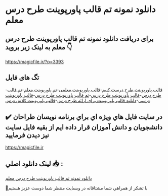 # دانلود نمونه تم قالب پاورپوینت طرح درس معلم

## برای دریافت دانلود نمونه تم قالب پاورپوینت طرح درس معلم به لینک زیر بروید 👇

https://magicfile.ir/?p=3393

## تگ های فایل

-[قالب پاورپوینت طرح درست کنیم](https://magicfile.ir/product/%d9%86%d9%85%d9%88%d9%86%d9%87-%d8%aa%d9%85%d9%82%d8%a7%d9%84%d8%a8-%d9%be%d8%a7%d9%88%d8%b1%d9%be%d9%88%db%8c%d9%86%d8%aa-%d8%b7%d8%b1%d8%ad-%d8%af%d8%b1%d8%b3-%d9%85%d8%b9%d9%84%d9%85/)-[قالب پاورپوینت معلمی](https://magicfile.ir/product/%d9%86%d9%85%d9%88%d9%86%d9%87-%d8%aa%d9%85%d9%82%d8%a7%d9%84%d8%a8-%d9%be%d8%a7%d9%88%d8%b1%d9%be%d9%88%db%8c%d9%86%d8%aa-%d8%b7%d8%b1%d8%ad-%d8%af%d8%b1%d8%b3-%d9%85%d8%b9%d9%84%d9%85/)-[تم پاورپوینت معلم](https://magicfile.ir/product/%d9%86%d9%85%d9%88%d9%86%d9%87-%d8%aa%d9%85%d9%82%d8%a7%d9%84%d8%a8-%d9%be%d8%a7%d9%88%d8%b1%d9%be%d9%88%db%8c%d9%86%d8%aa-%d8%b7%d8%b1%d8%ad-%d8%af%d8%b1%d8%b3-%d9%85%d8%b9%d9%84%d9%85/)-[تم قالب طرح درس](https://magicfile.ir/product/%d9%86%d9%85%d9%88%d9%86%d9%87-%d8%aa%d9%85%d9%82%d8%a7%d9%84%d8%a8-%d9%be%d8%a7%d9%88%d8%b1%d9%be%d9%88%db%8c%d9%86%d8%aa-%d8%b7%d8%b1%d8%ad-%d8%af%d8%b1%d8%b3-%d9%85%d8%b9%d9%84%d9%85/)-[قالب پاورپوینت طرح درس](https://magicfile.ir/product/%d9%86%d9%85%d9%88%d9%86%d9%87-%d8%aa%d9%85%d9%82%d8%a7%d9%84%d8%a8-%d9%be%d8%a7%d9%88%d8%b1%d9%be%d9%88%db%8c%d9%86%d8%aa-%d8%b7%d8%b1%d8%ad-%d8%af%d8%b1%d8%b3-%d9%85%d8%b9%d9%84%d9%85/)-[تم قالب پاورپوینت طرح درس](https://magicfile.ir/product/%d9%86%d9%85%d9%88%d9%86%d9%87-%d8%aa%d9%85%d9%82%d8%a7%d9%84%d8%a8-%d9%be%d8%a7%d9%88%d8%b1%d9%be%d9%88%db%8c%d9%86%d8%aa-%d8%b7%d8%b1%d8%ad-%d8%af%d8%b1%d8%b3-%d9%85%d8%b9%d9%84%d9%85/)-[قالب پاورپوینت درسی](https://magicfile.ir/product/%d9%86%d9%85%d9%88%d9%86%d9%87-%d8%aa%d9%85%d9%82%d8%a7%d9%84%d8%a8-%d9%be%d8%a7%d9%88%d8%b1%d9%be%d9%88%db%8c%d9%86%d8%aa-%d8%b7%d8%b1%d8%ad-%d8%af%d8%b1%d8%b3-%d9%85%d8%b9%d9%84%d9%85/)-[دانلود قالب پاورپوینت برای ارائه طرح درس](https://magicfile.ir/product/%d9%86%d9%85%d9%88%d9%86%d9%87-%d8%aa%d9%85%d9%82%d8%a7%d9%84%d8%a8-%d9%be%d8%a7%d9%88%d8%b1%d9%be%d9%88%db%8c%d9%86%d8%aa-%d8%b7%d8%b1%d8%ad-%d8%af%d8%b1%d8%b3-%d9%85%d8%b9%d9%84%d9%85/)-[قالب پاورپوینت کلاس درس](https://magicfile.ir/product/%d9%86%d9%85%d9%88%d9%86%d9%87-%d8%aa%d9%85%d9%82%d8%a7%d9%84%d8%a8-%d9%be%d8%a7%d9%88%d8%b1%d9%be%d9%88%db%8c%d9%86%d8%aa-%d8%b7%d8%b1%d8%ad-%d8%af%d8%b1%d8%b3-%d9%85%d8%b9%d9%84%d9%85/)

## ✔️ در سايت فايل هاي ويژه اي براي برنامه نويسان طراحان دانشجويان و دانش آموزان قرار داده ايم از بقيه فايل سايت نيز ديدن فرماييد

https://magicfile.ir


## لينک دانلود اصلي 📥 :

[دانلود نمونه تم قالب پاورپوینت طرح درس معلم](https://magicfile.ir/product/%d9%86%d9%85%d9%88%d9%86%d9%87-%d8%aa%d9%85%d9%82%d8%a7%d9%84%d8%a8-%d9%be%d8%a7%d9%88%d8%b1%d9%be%d9%88%db%8c%d9%86%d8%aa-%d8%b7%d8%b1%d8%ad-%d8%af%d8%b1%d8%b3-%d9%85%d8%b9%d9%84%d9%85/) 


🙏با تشکر از همراهي شما مشتاقانه در وبسایت منتظر شما دوست عزیز هستیم

